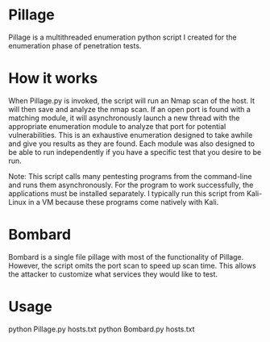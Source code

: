 # Pillage
Pillage is a multithreaded enumeration python script I created for the enumeration phase of penetration tests.

# How it works
When Pillage.py is invoked, the script will run an Nmap scan of the host. It will then save and analyze the nmap scan. If an open port is found with a matching module, it will asynchronously launch a new thread with the appropriate enumeration module to analyze that port for potential vulnerabilities. This is an exhaustive enumeration designed to take awhile and give you results as they are found. Each module was also designed to be able to run independently if you have a specific test that you desire to be run.

Note: This script calls many pentesting programs from the command-line and runs them asynchronously. For the program to work successfully, the applications must be installed separately. I typically run this script from Kali-Linux in a VM because these programs come natively with Kali.

# Bombard
Bombard is a single file pillage with most of the functionality of Pillage. However, the script omits the port scan to speed up scan time. This allows the attacker to customize what services they would like to test.

# Usage
python Pillage.py hosts.txt
python Bombard.py hosts.txt
